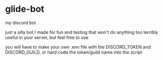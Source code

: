 # glide-bot
my discord bot

just a silly bot I made for fun and testing that won't do anything too terribly useful in your server, but feel free to use

you will have to make your own .env file with the DISCORD_TOKEN and DISCORD_GUILD, or hard code the token/guild name into the script
